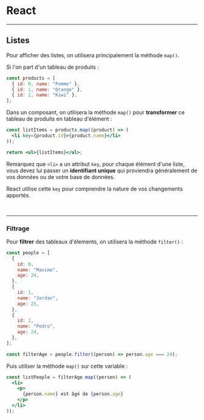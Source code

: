 # React

---

## Listes

Pour afficher des listes, on utilisera principalement la méthode `map()`.

Si l'on part d'un tableau de produits :

```javascript
const products = [
  { id: 0, name: "Pomme" },
  { id: 1, name: "Orange" },
  { id: 2, name: "Kiwi" },
];
```

Dans un composant, on utilisera la méthode `map()` pour **transformer** ce tableau de produits en tableau d'élément :

```jsx
const listItems = products.map((product) => (
  <li key={product.id}>{product.name}</li>
));

return <ul>{listItems}</ul>;
```

Remarquez que `<li>` a un attribut `key`, pour chaque élément d'une liste, vous devez lui passer un **identifiant unique** qui proviendra généralement de vos données ou de votre base de données.

React utilise cette `key` pour comprendre la nature de vos changements apportés.

<br>

---

### Filtrage

Pour **filtrer** des tableaux d'élements, on utilisera la méthode `filter()` :

```jsx
const people = [
  {
    id: 0,
    name: "Maxime",
    age: 24,
  },
  {
    id: 1,
    name: "Jordan",
    age: 25,
  },
  {
    id: 2,
    name: "Pedro",
    age: 24,
  },
];

const filterAge = people.filter((person) => person.age === 24);
```

Puis utiliser la méthode `map()` sur cette variable :

```jsx
const listPeople = filterAge.map((person) => (
  <li>
    <p>
      {person.name} est âgé de {person.age}
    </p>
  </li>
));
```
